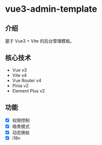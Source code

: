 # vue3-admin-template

## 介绍

基于 Vue3 + Vite 的后台管理模板。

## 核心技术

- Vue v3
- Vite v4
- Vue Router v4
- Pinia v2
- Element Plus v2

## 功能

- [x] 权限控制
- [x] 暗黑模式
- [x] 动态换肤
- [x] i18n
